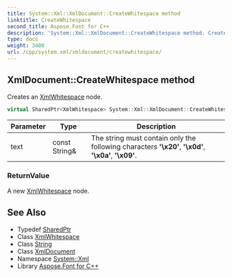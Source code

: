 ```yaml
---
title: System::Xml::XmlDocument::CreateWhitespace method
linktitle: CreateWhitespace
second_title: Aspose.Font for C++
description: 'System::Xml::XmlDocument::CreateWhitespace method. Creates an XmlWhitespace node in C++.'
type: docs
weight: 3400
url: /cpp/system.xml/xmldocument/createwhitespace/
---
```

## XmlDocument::CreateWhitespace method


Creates an [XmlWhitespace](../../xmlwhitespace/) node.

```cpp
virtual SharedPtr<XmlWhitespace> System::Xml::XmlDocument::CreateWhitespace(const String &text)
```


| Parameter | Type | Description |
| --- | --- | --- |
| text | const String\& | The string must contain only the following characters **'\x20'**, **'\x0d'**, **'\x0a'**, **'\x09'**. |

### ReturnValue

A new [XmlWhitespace](../../xmlwhitespace/) node.

## See Also

* Typedef [SharedPtr](../../../system/sharedptr/)
* Class [XmlWhitespace](../../xmlwhitespace/)
* Class [String](../../../system/string/)
* Class [XmlDocument](../)
* Namespace [System::Xml](../../)
* Library [Aspose.Font for C++](../../../)
